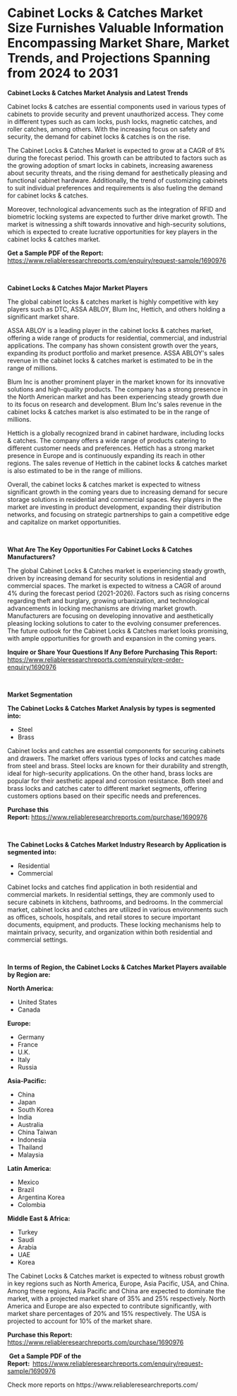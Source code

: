 <p><h1>Cabinet Locks & Catches Market Size Furnishes Valuable Information Encompassing Market Share, Market Trends, and Projections Spanning from 2024 to 2031</h1></p><p><strong>Cabinet Locks & Catches Market Analysis and Latest Trends</strong></p>
<p><p>Cabinet locks & catches are essential components used in various types of cabinets to provide security and prevent unauthorized access. They come in different types such as cam locks, push locks, magnetic catches, and roller catches, among others. With the increasing focus on safety and security, the demand for cabinet locks & catches is on the rise.</p><p>The Cabinet Locks & Catches Market is expected to grow at a CAGR of 8% during the forecast period. This growth can be attributed to factors such as the growing adoption of smart locks in cabinets, increasing awareness about security threats, and the rising demand for aesthetically pleasing and functional cabinet hardware. Additionally, the trend of customizing cabinets to suit individual preferences and requirements is also fueling the demand for cabinet locks & catches.</p><p>Moreover, technological advancements such as the integration of RFID and biometric locking systems are expected to further drive market growth. The market is witnessing a shift towards innovative and high-security solutions, which is expected to create lucrative opportunities for key players in the cabinet locks & catches market.</p></p>
<p><strong>Get a Sample PDF of the Report:&nbsp;</strong> <a href="https://www.reliableresearchreports.com/enquiry/request-sample/1690976">https://www.reliableresearchreports.com/enquiry/request-sample/1690976</a></p>
<p>&nbsp;</p>
<p><strong>Cabinet Locks & Catches Major Market Players</strong></p>
<p><p>The global cabinet locks & catches market is highly competitive with key players such as DTC, ASSA ABLOY, Blum Inc, Hettich, and others holding a significant market share. </p><p>ASSA ABLOY is a leading player in the cabinet locks & catches market, offering a wide range of products for residential, commercial, and industrial applications. The company has shown consistent growth over the years, expanding its product portfolio and market presence. ASSA ABLOY's sales revenue in the cabinet locks & catches market is estimated to be in the range of millions.</p><p>Blum Inc is another prominent player in the market known for its innovative solutions and high-quality products. The company has a strong presence in the North American market and has been experiencing steady growth due to its focus on research and development. Blum Inc's sales revenue in the cabinet locks & catches market is also estimated to be in the range of millions.</p><p>Hettich is a globally recognized brand in cabinet hardware, including locks & catches. The company offers a wide range of products catering to different customer needs and preferences. Hettich has a strong market presence in Europe and is continuously expanding its reach in other regions. The sales revenue of Hettich in the cabinet locks & catches market is also estimated to be in the range of millions.</p><p>Overall, the cabinet locks & catches market is expected to witness significant growth in the coming years due to increasing demand for secure storage solutions in residential and commercial spaces. Key players in the market are investing in product development, expanding their distribution networks, and focusing on strategic partnerships to gain a competitive edge and capitalize on market opportunities.</p></p>
<p>&nbsp;</p>
<p><strong>What Are The Key Opportunities For Cabinet Locks & Catches Manufacturers?</strong></p>
<p><p>The global Cabinet Locks & Catches market is experiencing steady growth, driven by increasing demand for security solutions in residential and commercial spaces. The market is expected to witness a CAGR of around 4% during the forecast period (2021-2026). Factors such as rising concerns regarding theft and burglary, growing urbanization, and technological advancements in locking mechanisms are driving market growth. Manufacturers are focusing on developing innovative and aesthetically pleasing locking solutions to cater to the evolving consumer preferences. The future outlook for the Cabinet Locks & Catches market looks promising, with ample opportunities for growth and expansion in the coming years.</p></p>
<p><strong>Inquire or Share Your Questions If Any Before Purchasing This Report:</strong> <a href="https://www.reliableresearchreports.com/enquiry/pre-order-enquiry/1690976">https://www.reliableresearchreports.com/enquiry/pre-order-enquiry/1690976</a></p>
<p>&nbsp;</p>
<p><strong>Market Segmentation</strong></p>
<p><strong>The Cabinet Locks & Catches Market Analysis by types is segmented into:</strong></p>
<p><ul><li>Steel</li><li>Brass</li></ul></p>
<p><p>Cabinet locks and catches are essential components for securing cabinets and drawers. The market offers various types of locks and catches made from steel and brass. Steel locks are known for their durability and strength, ideal for high-security applications. On the other hand, brass locks are popular for their aesthetic appeal and corrosion resistance. Both steel and brass locks and catches cater to different market segments, offering customers options based on their specific needs and preferences.</p></p>
<p><strong>Purchase this Report:&nbsp;</strong><a href="https://www.reliableresearchreports.com/purchase/1690976">https://www.reliableresearchreports.com/purchase/1690976</a></p>
<p>&nbsp;</p>
<p><strong>The Cabinet Locks & Catches Market Industry Research by Application is segmented into:</strong></p>
<p><ul><li>Residential</li><li>Commercial</li></ul></p>
<p><p>Cabinet locks and catches find application in both residential and commercial markets. In residential settings, they are commonly used to secure cabinets in kitchens, bathrooms, and bedrooms. In the commercial market, cabinet locks and catches are utilized in various environments such as offices, schools, hospitals, and retail stores to secure important documents, equipment, and products. These locking mechanisms help to maintain privacy, security, and organization within both residential and commercial settings.</p></p>
<p>&nbsp;</p>
<p><strong>In terms of Region, the Cabinet Locks & Catches Market Players available by Region are:</strong></p>
<p>
    <p> <strong> North America: </strong>
        <ul>
            <li>United States</li>
            <li>Canada</li>
        </ul>
        </p> 
    <p> <strong> Europe: </strong>
        <ul>
            <li>Germany</li>
            <li>France</li>
            <li>U.K.</li>
            <li>Italy</li>
            <li>Russia</li>
        </ul>
        </p> 
    <p> <strong> Asia-Pacific: </strong>
        <ul>
            <li>China</li>
            <li>Japan</li>
            <li>South Korea</li>
            <li>India</li>
            <li>Australia</li>
            <li>China Taiwan</li>
            <li>Indonesia</li>
            <li>Thailand</li>
            <li>Malaysia</li>
        </ul>
        </p> 
    <p> <strong> Latin America: </strong>
        <ul>
            <li>Mexico</li>
            <li>Brazil</li>
            <li>Argentina Korea</li>
            <li>Colombia</li>
        </ul>
        </p> 
    <p> <strong> Middle East & Africa: </strong>
        <ul>
            <li>Turkey</li>
            <li>Saudi</li>
            <li>Arabia</li>
            <li>UAE</li>
            <li>Korea</li>
        </ul>
    </p>
    </p>
<p><p>The Cabinet Locks & Catches market is expected to witness robust growth in key regions such as North America, Europe, Asia Pacific, USA, and China. Among these regions, Asia Pacific and China are expected to dominate the market, with a projected market share of 35% and 25% respectively. North America and Europe are also expected to contribute significantly, with market share percentages of 20% and 15% respectively. The USA is projected to account for 10% of the market share.</p></p>
<p><strong>Purchase this Report: </strong><a href="https://www.reliableresearchreports.com/purchase/1690976">https://www.reliableresearchreports.com/purchase/1690976</a></p>
<p>&nbsp;<strong>Get a Sample PDF of the Report:&nbsp;&nbsp;</strong><a href="https://www.reliableresearchreports.com/enquiry/request-sample/1690976">https://www.reliableresearchreports.com/enquiry/request-sample/1690976</a></p>
<p><strong></strong></p>
<p>Check more reports on https://www.reliableresearchreports.com/</p>